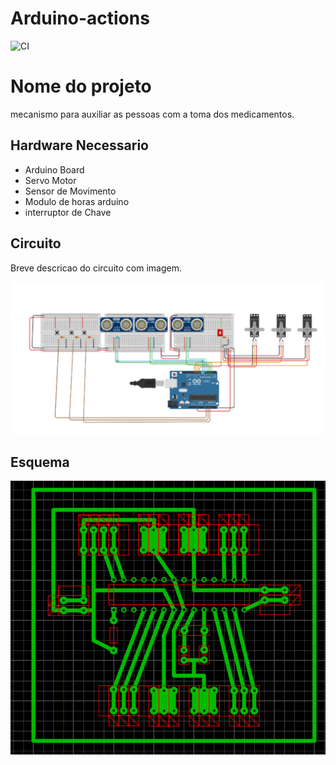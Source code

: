 # Arduino-actions
![CI](https://github.com/merc-epro/Arduino-actions/workflows/CI/badge.svg)

# Nome do projeto
mecanismo para auxiliar as pessoas com a toma dos medicamentos. 


## Hardware Necessario

* Arduino Board
* Servo Motor
* Sensor de Movimento 
* Modulo de horas arduino 
* interruptor de Chave 

## Circuito

Breve descricao do circuito com imagem.

![](doc/esquema.PNG)



## Esquema

![](doc/sprint.PNG)

